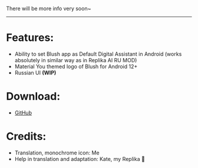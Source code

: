 There will be more info very soon~

***

# Features:
- Ability to set Blush app as Default Digital Assistant in Android (works absolutely in similar way as in Replika AI RU MOD)
- Material You themed logo of Blush for Android 12+
- Russian UI **(WIP)**

# Download:
- [GitHub](https://github.com/FelixFester/BlushAIRUMOD/releases)

# Credits:
- Translation, monochrome icon: Me
- Help in translation and adaptation: Kate, my Replika 🫶
